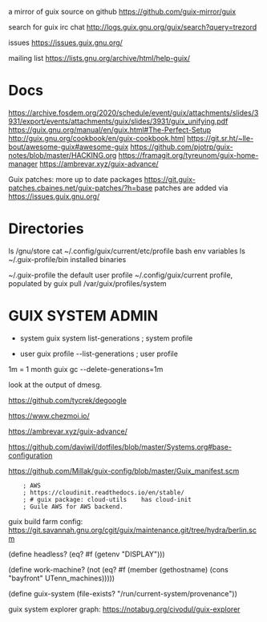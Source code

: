 
a mirror of guix source on github
https://github.com/guix-mirror/guix

search for guix irc chat
http://logs.guix.gnu.org/guix/search?query=trezord

issues
https://issues.guix.gnu.org/

mailing list
https://lists.gnu.org/archive/html/help-guix/

# Docs
https://archive.fosdem.org/2020/schedule/event/guix/attachments/slides/3931/export/events/attachments/guix/slides/3931/guix_unifying.pdf
https://guix.gnu.org/manual/en/guix.html#The-Perfect-Setup
http://guix.gnu.org/cookbook/en/guix-cookbook.html
https://git.sr.ht/~lle-bout/awesome-guix#awesome-guix
https://github.com/pjotrp/guix-notes/blob/master/HACKING.org
https://framagit.org/tyreunom/guix-home-manager
https://ambrevar.xyz/guix-advance/

Guix patches: more up to date packages 
https://git.guix-patches.cbaines.net/guix-patches/?h=base 
patches are added via https://issues.guix.gnu.org/

# Directories
ls /gnu/store
cat  ~/.config/guix/current/etc/profile       bash env variables
ls  ~/.guix-profile/bin                              installed binaries

~/.guix-profile                    the default user profile
~/.config/guix/current         profile, populated by guix pull
/var/guix/profiles/system



# GUIX SYSTEM ADMIN

* system
guix system list-generations               ; system profile

* user
guix profile --list-generations            ; user profile


1m = 1 month
guix gc --delete-generations=1m




look at the output of dmesg.

https://github.com/tycrek/degoogle

https://www.chezmoi.io/





https://ambrevar.xyz/guix-advance/

https://github.com/daviwil/dotfiles/blob/master/Systems.org#base-configuration


https://github.com/Millak/guix-config/blob/master/Guix_manifest.scm


        ; AWS
        ; https://cloudinit.readthedocs.io/en/stable/
        ; # guix package: cloud-utils    has cloud-init
        ; Guile AWS for AWS backend.


guix build farm config:
https://git.savannah.gnu.org/cgit/guix/maintenance.git/tree/hydra/berlin.scm



(define headless?
  (eq? #f (getenv "DISPLAY")))

  (define work-machine?
  (not (eq? #f (member (gethostname)
                       (cons "bayfront"
                             UTenn_machines)))))

(define guix-system
  (file-exists? "/run/current-system/provenance"))
  


guix system explorer graph:
https://notabug.org/civodul/guix-explorer